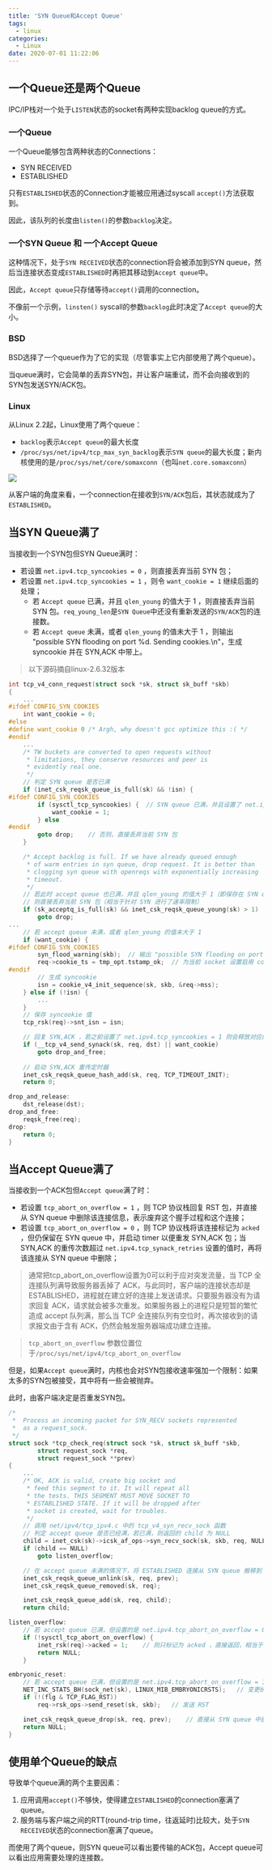 ```yaml
---
title: 'SYN Queue和Accept Queue'
tags:
  - linux
categories:
  - Linux
date: 2020-07-01 11:22:06
---
```


## 一个Queue还是两个Queue

IPC/IP栈对一个处于`LISTEN`状态的socket有两种实现backlog queue的方式。

<!-- more -->

### 一个Queue

一个Queue能够包含两种状态的Connections：

- SYN RECEIVED
- ESTABLISHED

只有`ESTABLISHED`状态的Connection才能被应用通过syscall `accept()`方法获取到。

因此，该队列的长度由`listen()`的参数`backlog`决定。

### 一个SYN Queue 和 一个Accept Queue

这种情况下，处于`SYN RECEIVED`状态的connection将会被添加到SYN queue，然后当连接状态变成`ESTABLISHED`时再把其移动到`Accept queue`中。

因此，`Accept queue`只存储等待`accept()`调用的connection。

不像前一个示例，`linsten()` syscall的参数`backlog`此时决定了`Accept queue`的大小。

### BSD

BSD选择了一个queue作为了它的实现（尽管事实上它内部使用了两个queue）。

当queue满时，它会简单的丢弃SYN包，并让客户端重试，而不会向接收到的SYN包发送SYN/ACK包。

### Linux

从Linux 2.2起，Linux使用了两个queue：

- `backlog`表示`Accept queue`的最大长度
- `/proc/sys/net/ipv4/tcp_max_syn_backlog`表示`SYN queue`的最大长度；新内核使用的是`/proc/sys/net/core/somaxconn`（也叫`net.core.somaxconn`）

![](http://kingsamchen.github.io/img/syn-and-accept-queues.png)

从客户端的角度来看，一个connection在接收到`SYN/ACK`包后，其状态就成为了`ESTABLISHED`。

## 当SYN Queue满了

当接收到一个SYN包但SYN Queue满时：

- 若设置 `net.ipv4.tcp_syncookies = 0` ，则直接丢弃当前 SYN 包；
- 若设置 `net.ipv4.tcp_syncookies = 1` ，则令 `want_cookie = 1` 继续后面的处理；
    - 若 `Accept queue` 已满，并且 `qlen_young` 的值大于 1 ，则直接丢弃当前 SYN 包。`req_young_len`是`SYN Queue`中还没有重新发送的`SYN/ACK`包的连接数。
    - 若 `Accept queue` 未满，或者 `qlen_young` 的值未大于 1 ，则输出 "possible SYN flooding on port %d. Sending cookies.\n"，生成 syncookie 并在 SYN,ACK 中带上。

> 以下源码摘自linux-2.6.32版本

```c
int tcp_v4_conn_request(struct sock *sk, struct sk_buff *skb)
{
    ...
#ifdef CONFIG_SYN_COOKIES
	int want_cookie = 0;
#else
#define want_cookie 0 /* Argh, why doesn't gcc optimize this :( */
#endif
    ...
	/* TW buckets are converted to open requests without
	 * limitations, they conserve resources and peer is
	 * evidently real one.
	 */
	// 判定 SYN queue 是否已满
	if (inet_csk_reqsk_queue_is_full(sk) && !isn) {
#ifdef CONFIG_SYN_COOKIES
		if (sysctl_tcp_syncookies) {  // SYN queue 已满，并且设置了 net.ipv4.tcp_syncookies = 1 ，则设置 want_cookie = 1 以便后续处理
			want_cookie = 1;
		} else
#endif
		goto drop;    // 否则，直接丢弃当前 SYN 包
	}

	/* Accept backlog is full. If we have already queued enough
	 * of warm entries in syn queue, drop request. It is better than
	 * clogging syn queue with openreqs with exponentially increasing
	 * timeout.
	 */
	// 若此时 accept queue 也已满，并且 qlen_young 的值大于 1（即保存在 SYN queue 中未进行 SYN,ACK 重传的连接超过 1 个）
	// 则直接丢弃当前 SYN 包（相当于针对 SYN 进行了速率限制）
	if (sk_acceptq_is_full(sk) && inet_csk_reqsk_queue_young(sk) > 1)
		goto drop;
...
	// 若 accept queue 未满，或者 qlen_young 的值未大于 1
	if (want_cookie) {
#ifdef CONFIG_SYN_COOKIES
		syn_flood_warning(skb);  // 输出 "possible SYN flooding on port %d. Sending cookies.\n"
		req->cookie_ts = tmp_opt.tstamp_ok;  // 为当前 socket 设置启用 cookie 标识
#endif
		// 生成 syncookie
		isn = cookie_v4_init_sequence(sk, skb, &req->mss);
	} else if (!isn) {
	    ...
	}
	// 保存 syncookie 值
	tcp_rsk(req)->snt_isn = isn;

	// 回复 SYN,ACK ，若之前设置了 net.ipv4.tcp_syncookies = 1 则会释放对应的 socket 结构
	if (__tcp_v4_send_synack(sk, req, dst) || want_cookie)
		goto drop_and_free;
		
	// 启动 SYN,ACK 重传定时器
	inet_csk_reqsk_queue_hash_add(sk, req, TCP_TIMEOUT_INIT);
	return 0;

drop_and_release:
	dst_release(dst);
drop_and_free:
	reqsk_free(req);
drop:
	return 0;
}
```
    
## 当Accept Queue满了

当接收到一个ACK包但`Accept queue`满了时：

- 若设置 `tcp_abort_on_overflow = 1` ，则 TCP 协议栈回复 RST 包，并直接从 SYN queue 中删除该连接信息，表示废弃这个握手过程和这个连接；
- 若设置 `tcp_abort_on_overflow = 0` ，则 TCP 协议栈将该连接标记为 `acked` ，但仍保留在 SYN queue 中，并启动 timer 以便重发 SYN,ACK 包；当 SYN,ACK 的重传次数超过 `net.ipv4.tcp_synack_retries` 设置的值时，再将该连接从 SYN queue 中删除；

> 通常把tcp_abort_on_overflow设置为0可以利于应对突发流量，当 TCP 全连接队列满导致服务器丢掉了 ACK，与此同时，客户端的连接状态却是 ESTABLISHED，进程就在建立好的连接上发送请求。只要服务器没有为请求回复 ACK，请求就会被多次重发。如果服务器上的进程只是短暂的繁忙造成 accept 队列满，那么当 TCP 全连接队列有空位时，再次接收到的请求报文由于含有 ACK，仍然会触发服务器端成功建立连接。

> `tcp_abort_on_overflow` 参数位置位于`/proc/sys/net/ipv4/tcp_abort_on_overflow`

但是，如果`Accept queue`满时，内核也会对SYN包接收速率强加一个限制：如果太多的SYN包被接受，其中将有一些会被抛弃。

此时，由客户端决定是否重发SYN包。

```c
/*
 *	Process an incoming packet for SYN_RECV sockets represented
 *	as a request_sock.
 */
struct sock *tcp_check_req(struct sock *sk, struct sk_buff *skb,
        struct request_sock *req,
        struct request_sock **prev)
{
    ...
	/* OK, ACK is valid, create big socket and
	 * feed this segment to it. It will repeat all
	 * the tests. THIS SEGMENT MUST MOVE SOCKET TO
	 * ESTABLISHED STATE. If it will be dropped after
	 * socket is created, wait for troubles.
	 */
	// 调用 net/ipv4/tcp_ipv4.c 中的 tcp_v4_syn_recv_sock 函数
	// 判定 accept queue 是否已经满，若已满，则返回的 child 为 NULL
	child = inet_csk(sk)->icsk_af_ops->syn_recv_sock(sk, skb, req, NULL);
	if (child == NULL)
		goto listen_overflow;

	// 在 accept queue 未满的情况下，将 ESTABLISHED 连接从 SYN queue 搬移到 accept queue 中
	inet_csk_reqsk_queue_unlink(sk, req, prev);
	inet_csk_reqsk_queue_removed(sk, req);

	inet_csk_reqsk_queue_add(sk, req, child);
	return child;

listen_overflow:
	// 若 accept queue 已满，但设置的是 net.ipv4.tcp_abort_on_overflow = 0
	if (!sysctl_tcp_abort_on_overflow) {
		inet_rsk(req)->acked = 1;    // 则只标记为 acked ，直接返回，相当于忽略当前 ACK
		return NULL;
	}

embryonic_reset:
	// 若 accept queue 已满，但设置的是 net.ipv4.tcp_abort_on_overflow = 1
	NET_INC_STATS_BH(sock_net(sk), LINUX_MIB_EMBRYONICRSTS);   // 变更统计信息
	if (!(flg & TCP_FLAG_RST))
		req->rsk_ops->send_reset(sk, skb);   // 发送 RST

	inet_csk_reqsk_queue_drop(sk, req, prev);    // 直接从 SYN queue 中删除该连接信息
    return NULL;
}
```

## 使用单个Queue的缺点

导致单个queue满的两个主要因素：

1. 应用调用`accept()`不够快，使得建立`ESTABLISHED`的connection塞满了queue。
2. 服务端与客户端之间的RTT(round-trip time，往返延时)比较大，处于`SYN RECEIVED`状态的connection塞满了queue。

而使用了两个queue，则SYN queue可以看出要传输的ACK包，Accept queue可以看出应用需要处理的连接数。